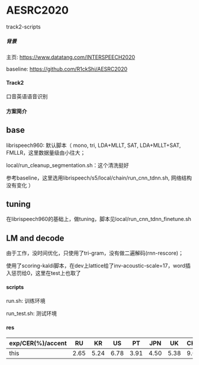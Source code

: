# AESRC2020

track2-scripts

##### 背景

主页: https://www.datatang.com/INTERSPEECH2020

baseline:  https://github.com/R1ckShi/AESRC2020

####  Track2

口音英语语音识别

####  方案简介

base
----
librispeech960: 默认脚本（
mono, tri, LDA+MLLT, SAT, LDA+MLLT+SAT, FMLLR，这里数据量级由小往大；

local/run_cleanup_segmentation.sh：这个清洗挺好

参考baseline，这里选用librispeech/s5/local/chain/run_cnn_tdnn.sh, 网络结构没有变化
）

tuning
---
在librispeech960的基础上，做tuning，脚本见local/run_cnn_tdnn_finetune.sh

LM and decode
---
由于工作，没时间优化，只使用了tri-gram，没有做二遍解码(rnn-rescore)；

使用了scoring-kaldi脚本，在dev上lattice给了inv-acoustic-scale=17，word插入惩罚给0，这里在test上也取了

#### scripts

run.sh: 训练环境

run_test.sh: 测试环境

#### res

| exp/CER(%)/accent| RU   | KR   | US   | PT   | JPN  | UK   | CHN  | IND  | AVE  |
| -------- | -- |---- | ---- | ---- | ---- | ---- | ---- | ---- | ---- |
| this  | 2.65 | 5.24 | 6.78 | 3.91 | 4.50 | 5.38 | 9.07 | 6.04 | 5.46 |


